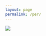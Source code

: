 ```yaml
---
layout: page
permalink: /per/
---
```





<div id="instabox">

<div ><img id="instalogo" src="https://encrypted-tbn3.gstatic.com/images?q=tbn:ANd9GcT39qYm9QjrRnmhPI8fd7wJYr_EC79eaBhhTks_ulWF3bXDOHlruQ">

<div id="instafeed">

</div>

</div>